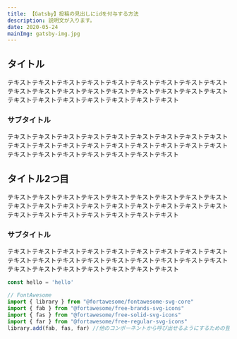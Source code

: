 ```yaml
---
title: 【Gatsby】投稿の見出しにidを付与する方法
description: 説明文が入ります。
date: 2020-05-24
mainImg: gatsby-img.jpg
---
```



## タイトル
テキストテキストテキストテキストテキストテキストテキストテキストテキストテキストテキストテキストテキストテキストテキストテキストテキストテキストテキストテキストテキストテキストテキストテキストテキスト

### サブタイトル
テキストテキストテキストテキストテキストテキストテキストテキストテキストテキストテキストテキストテキストテキストテキストテキストテキストテキストテキストテキストテキストテキストテキストテキストテキスト

## タイトル2つ目
テキストテキストテキストテキストテキストテキストテキストテキストテキストテキストテキストテキストテキストテキストテキストテキストテキストテキストテキストテキストテキストテキストテキストテキストテキスト

### サブタイトル
テキストテキストテキストテキストテキストテキストテキストテキストテキストテキストテキストテキストテキストテキストテキストテキストテキストテキストテキストテキストテキストテキストテキストテキストテキスト

```javascript
const hello = 'hello'
```

```javascript
// FontAwesome
import { library } from "@fortawesome/fontawesome-svg-core"
import { fab } from "@fortawesome/free-brands-svg-icons"
import { fas } from "@fortawesome/free-solid-svg-icons"
import { far } from "@fortawesome/free-regular-svg-icons"
library.add(fab, fas, far) //他のコンポーネントから呼び出せるようにするための登録処理
```